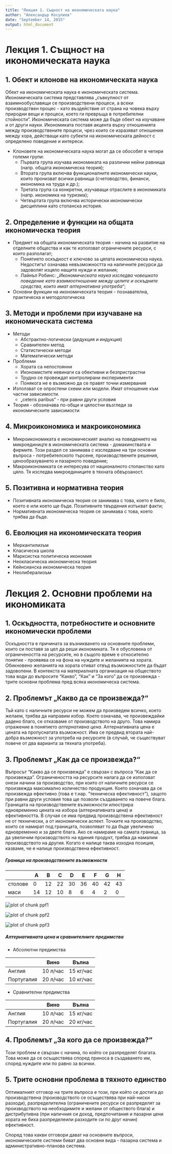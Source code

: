 ```yaml
---
title: "Лекция 1. Същност на икономическата наука"
author: "Александър Косулиев"
date: "September 14, 2015"
output: html_document
---
```


# Лекция 1. Същност на икономическата наука

## 1. Обект и клонове на икономическата наука

Обект на икономическата наука е икономическата система. Икономическата система представлява „съвкупност от взаимнообуславящи се производствени процеси, а всеки производствен процес - като въздействие от страна на човека върху природни вещи и процеси, което ги превръща в потребителни стойности“. Икономическата система може да бъде обект на изучаване и от други науки. Икономиката поставя акцента върху отношенията между производствените процеси, чрез които се изразяват отношения между хора, действащи като субекти на икономическата дейност с определено поведение и интереси.

* Клоновете на икономическата наука могат да се обособят в четири големи групи:
  * Първата група изучава икономиката на различни нейни равнища (напр. общата икономическа теория);
  * Втората група включва функционалните икономически науки, които пронизват всички равнища (счетоводство, финанси, икономика на труда и др.);
  * Третата група са конкретни, изучаващи отраслите в икономиката (напр. икономика на туризма);
  * Четвъртата група включва исторически икономически дисциплини като стопанска история.

## 2. Определение и функции на общата икономическа теория

* Предмет на общата икономическата теория - начина на развитие на отделните общества и как те използват ограничените ресурси, с които разполагат;
  * Понятието оскъдност е ключово за цялата икономическа наука. Недостигът означава невъзможността на наличните ресурси да задоволят изцяло нащите нужди и желания;
  * Лайнъл Робинс: _„Икономическата наука изследва човешкото поведение като взаимоотношение между целите и оскъдните средства, които имат алтернативна употреба“_;
* Основни функции на икономическата теория - познавателна, практическа и методологическа

## 3. Методи и проблеми при изучаване на икономическата система

* Методи
  * Абстрактно-логически (дедукция и индукция)
  * Сравнителен метод
  * Статистически методи
  * Математически методи
* Проблеми
  * Хората са непостоянни
  * Икономистите невинаги са обективни и безпристрастни
  * Трудно се провеждат контролирани експерименти
  * Понякога не е възможно да се правят точни измервания
* Използват се опростени схеми или модели. Имат отношение към частни зависимости.
  * „ceteris paribus“ - при равни други условия
* Теория - обозначава по-общи и цялостни възгледи за икономическите зависимости

## 4. Микроикономика и макроикономика

* Микроикономиката е икономическият анализ на поведението на микроединицте в икономическата система - домакинствата и фирмите. Този раздел се занимава с изследване на три основни въпроса - потребителското търсене, производствените решения, ценообразуването и пазарното поведение;
* Макроикономиката се интересува от националното стопанство като цяло. Тя изследва микроединиците в тяхната обвързаност.

## 5. Позитивна и нормативна теория

* Позитивната икономическа теория се занимава с това, което е било, което е или което ще бъде. Позитивните твърдения изтъкват факти;
* Нормативната икономическа теория се занимава с това, което трябва да бъде.

## 6. Еволюция на икономическата теория

* Меркантилизъм
* Класическа школа
* Марксистка политическа икономия
* Неокласическа икономическа теория
* Кейнсианска икономическа теория
* Неолиберализъм


# Лекция 2. Основни проблеми на икономиката

## 1. Оскъдността, потребностите и основните икономически проблеми

Оскъдността е причината за възникването на основните проблеми, които си поставя за цел да реши икономиката. Тя е обусловена от ограничеността на ресурсите, но в същото време е относително понятие - проявява се на фона на нуждите и желанията на хората. Обикновено желанията на хората отиват отвъд възможностите да бъдат задоволени. В контекста на материалната организация на обществото това води до въпросите “Какво”, “Как” и “За кого” да се произвежда - трите основни проблема пред всяка икономическа система.

## 2. Проблемът „Какво да се произвежда?“

Тъй като с наличните ресурси не можем да произведем всичко, което желаем, трябва да направим избор. Което означава, че произвеждайки дадено благо, се отказваме от производството на друго. Това намира отражение в понятието _алтернативна цена_. Алтернативната цена е цената на пропуснатата възможност. Има се предвид втората най-добра възможност за употреба на ресурсите (в случай, че съществуват повече от два варианта за тяхната употреба).

## 3. Проблемът „Как да се произвежда?“

Въпросът “Какво да се произвежда” е свързан с въпроса “Как да се произвежда”. Ограничеността на ресурсите налага да се използват онези начини за производство, при които от наличните ресурси се произвежда максимално количество продукция. Което означава да се произвежда ефективно (това е т.нар. “техническа ефективност”), защото при равни други условия това ще позволи създаването на повече блага. Границата на производствените възможности илюстрира едновременно цената на избора (алтернативната цена) и ефективността. В случая се има предвид производствена ефективност не от технически, а от икономически аспект. Точките на производство, които се намират под границата, позволяват то да бъде увеличено едновременно и за двете блага. Ако се намираме на самата граница, за да увеличим производството на единия продукт, трябва да намалим производството на другия. Когато е налице таква изходна позиция, казваме, че е налице производствена ефективност. 


##### Граница на производствените възможности

|    | A | B | C | D | E | F | G | H 
-----|---|---|---|---|---|---|---|---
столове|0|12|22|30|36|40|42|43
маси|14|12|10|8|6|4|2|0

![plot of chunk ppf1](figure/ppf1-1.png) 

![plot of chunk ppf2](figure/ppf2-1.png) 

![plot of chunk ppf3](figure/ppf3-1.png) 

##### Алтернативната цена и сравнителните предимства

* Абсолютни предимства

|   | Вино | Вълна 
----|------|------
Англия | 10 л/час | 15 кг/час
Португалия | 20 л/час | 10 кг/час

* Сравнителни предимства
   
|   | Вино | Вълна 
----|------|------
Англия | 10 л/час | 15 кг/час
Португалия | 20 л/час | 20 кг/час

## 4. Проблемът „За кого да се произвежда?“

Този проблем е свързан с начина, по който се разпределят благата. Това може да се осъществява според приноса в създаването им, според нуждите или по равно за всички. 

## 5. Трите основни проблема в тяхното единство

Оптималният отговор на трите въпроса е този, при който се достига до производствена (производството се осъществява при най-ниски разходи), разпределителна (ограничените ресурси се разпределят за производството на необходимите и желани от обществото блага) и дистрибутивна (при наличния си доход, предпочитания и пазарни цени хората не биха разпределеили разходите си по друг начин) ефективност.

Според това какви отговори дават на основните въпроси, икономическите системи биват два основни вида - пазарна система и административно-планова система.

